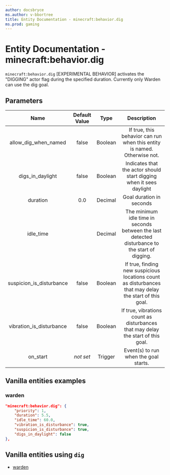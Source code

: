 ```yaml
---
author: docsbryce
ms.author: v-bbortree
title: Entity Documentation - minecraft:behavior.dig
ms.prod: gaming
---
```


# Entity Documentation - minecraft:behavior.dig

`minecraft:behavior.dig` [EXPERIMENTAL BEHAVIOR] activates the "DIGGING" actor flag during the specified duration. Currently only Warden can use the dig goal.



## Parameters

| Name| Default Value| Type| Description |
|:-----------:|:-----------:|:-----------:|:-----------:|
| allow_dig_when_named| false| Boolean| If true, this behavior can run when this entity is named. Otherwise not. |
| digs_in_daylight| false| Boolean| Indicates that the actor should start digging when it sees daylight |
| duration| 0.0| Decimal| Goal duration in seconds |
| idle_time| | Decimal| The minimum idle time in seconds between the last detected disturbance to the start of digging. |
| suspicion_is_disturbance| false| Boolean| If true, finding new suspicious locations count as disturbances that may delay the start of this goal. |
| vibration_is_disturbance| false| Boolean| If true, vibrations count as disturbances that may delay the start of this goal. |
| on_start| *not set* | Trigger| Event(s) to run when the goal starts. |


## Vanilla entities examples

### warden

```json
"minecraft:behavior.dig": {
    "priority": 1,
    "duration": 5.5,
    "idle_time": 60.0,
    "vibration_is_disturbance": true,
    "suspicion_is_disturbance": true,
    "digs_in_daylight": false
},
```

## Vanilla entities using `dig`

- [warden](../../../../Source/VanillaBehaviorPack_Snippets/entities/warden.md)

